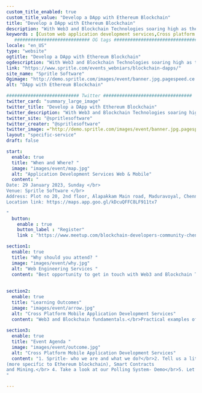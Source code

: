 ```yaml
---
custom_title_enabled: true
custom_title_value: "Develop a DApp with Ethereum Blockchain"
title: "Develop a DApp with Ethereum Blockchain"
description: "With Web3 and Blockchain Technologies soaring high as the best tech trends of recent years, this event aims to throw light on advancements in Web3 and Blockchain technologies with extra focus on how to deploy DApps using Ethereum blockchain."
keywords : [Custom web application development services,Cross platform mobile app development services]
   ############################ OG tags #################################
locale: "en_US"
type: "website"
ogtitle: "Develop a DApp with Ethereum Blockchain" 
ogdescription: "With Web3 and Blockchain Technologies soaring high as the best tech trends of recent years, this event aims to throw light on advancements in Web3 and Blockchain technologies with extra focus on how to deploy DApps using Ethereum blockchain."
link: "https://www.spritle.com/events_webniars/blockchain-dapps/"
site_name: "Spritle Software" 
Ogimage: "http://demo.spritle.com/images/event/banner.jpg.pagespeed.ce.WkfbS_QTE-.webp"
alt: "DApp with Ethereum Blockchain" 

########################### Twitter #################################
twitter_card: "summary_large_image"
twitter_title: "Develop a DApp with Ethereum Blockchain" 
twitter_description: "With Web3 and Blockchain Technologies soaring high as the best tech trends of recent years, this event aims to throw light on advancements in Web3 and Blockchain technologies with extra focus on how to deploy DApps using Ethereum blockchain."
twitter_site: "@spritlesoftware"
twitter_creater: "@spritlesoftware"
twitter_image: ="http://demo.spritle.com/images/event/banner.jpg.pagespeed.ce.WkfbS_QTE-.webp"
layout: "specific-service"
draft: false

start:
  enable: true
  title: "When and Where? "
  image: "images/event/map.jpg"
  alt: "Application Development Services Web & Mobile"
  content: "
Date: 29 January 2023, Sunday </br>
Venue: Spritle Software </br>
Address: Plot no 20, 2nd floor, Alapakkam Main road, Maduravoyal, Chennai, Tamil Nadu 600116.</br>
Location link: https://maps.app.goo.gl/kDcuQFFC8LF911tx7

"
  button:
    enable : true
    button_label : "Register"
    link : "https://www.meetup.com/blockchain-developers-community-chennai/events/291139042/"

section1:
  enable: true
  title: "Why should you attend? "
  image: "images/event/why.jpg"
  alt: "Web Engineering Services "
  content: "Best opportunity to get in touch with Web3 and Blockchain Tech Experts.</br>Informative session on DApps and how to deploy them seamlessly."
  
  
section2:
  enable: true
  title: "Learning Outcomes"
  image: "images/event/arrow.jpg"
  alt: "Cross Platform Mobile Application Development Services"
  content: "Web3 and Blockchain fundamentals.</br>Practical examples of employing blockchain technology.</br>Wise hacks to keep in mind while working on DApp deployment projects"
  
section3:
  enable: true
  title: "Event Agenda "
  image: "images/event/outcome.jpg"
  alt: "Cross Platform Mobile Application Development Services"
  content: "1. Spritle- who we are and what we do?</br>2. Tell us a little about You- Participants Introduction</br>3. Our deep dive into Web3- Blockchain network 
(more specific to Ethereum blockchain), Smart Contracts
and Mining.</br> 4. Take a look at our Polling System- Demo</br>5. Let’s have a talk- Q&A session
"

---
```

